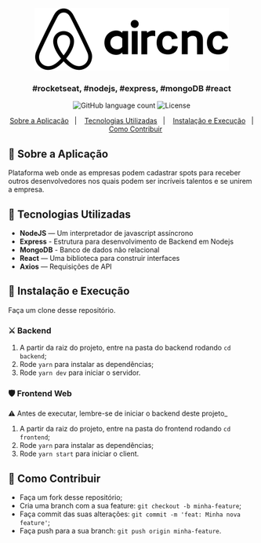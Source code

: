 <p align="center">
  <img src="./logo.svg" alt="aircnc"/>
</p>


<h3 align="center">
  #rocketseat, #nodejs, #express, #mongoDB #react
</h3>

<p align="center">
  <img alt="GitHub language count" src="https://img.shields.io/github/languages/count/rocketseat/bootcamp-gostack-desafio-01?color=%2304D361">

  <img alt="License" src="https://img.shields.io/badge/license-MIT-%2304D361">

</p>

<p align="center">
  <a href="#rocket-sobre-a-aplicação">Sobre a Aplicação</a>&nbsp;&nbsp;&nbsp;|&nbsp;&nbsp;&nbsp;
  <a href="#rocket-tecnologias-utilizadas">Tecnologias Utilizadas</a>&nbsp;&nbsp;&nbsp;|&nbsp;&nbsp;&nbsp;
  <a href="#rocket-instalação-e-execução"> Instalação e Execução</a>&nbsp;&nbsp;&nbsp;|&nbsp;&nbsp;&nbsp;
   <a href="#rocket-como-contribuir">Como Contribuir</a>
</p>


## :rocket: Sobre a Aplicação

Plataforma web onde as empresas podem cadastrar spots para receber outros desenvolvedores nos quais podem ser incríveis talentos e se unirem a empresa.

## :rocket: Tecnologias Utilizadas
- **NodeJS** — Um interpretador de javascript assíncrono
- **Express** - Estrutura para desenvolvimento de Backend em Nodejs
- **MongoDB** - Banco de dados não relacional
- **React** — Uma biblioteca para construir interfaces
- **Axios** — Requisições de API

## :rocket: Instalação e Execução

Faça um clone desse repositório.

### ⚔️ Backend

1. A partir da raiz do projeto, entre na pasta do backend rodando `cd backend`;
2. Rode `yarn` para instalar as dependências;
3. Rode `yarn dev` para iniciar o servidor.

### 🛡 Frontend Web

⚠️ Antes de executar, lembre-se de iniciar o backend deste projeto_

1. A partir da raiz do projeto, entre na pasta do frontend rodando `cd frontend`;
2. Rode `yarn` para instalar as dependências;
3. Rode `yarn start` para iniciar o client.


## :rocket: Como Contribuir

- Faça um fork desse repositório;
- Cria uma branch com a sua feature: `git checkout -b minha-feature`;
- Faça commit das suas alterações: `git commit -m 'feat: Minha nova feature'`;
- Faça push para a sua branch: `git push origin minha-feature`.
